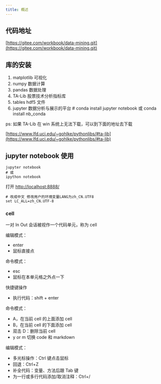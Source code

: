 ```yaml
---
title: 概述
---
```


## 代码地址

[https://gitee.com/workbook/data-mining.git](https://gitee.com/workbook/data-mining.git)

## 库的安装

1. matplotlib 可视化
2. numpy 数据计算
3. pandas 数据处理
4. TA-Lib 股票技术分析指标库
5. tables hdf5 文件
6. jupyter 数据分析与展示的平台 # conda install jupyter notebook 或 conda install nb_conda

ps: 如果 TA-Lib 在 win 系统上无法下载，可以到下面的地址去下载

[https://www.lfd.uci.edu/~gohlke/pythonlibs/#ta-lib](https://www.lfd.uci.edu/~gohlke/pythonlibs/#ta-lib)

## jupyter notebook 使用

```
jupyter notebook
# 或
ipython notebook
```

打开 [http://localhost:8888/](http://localhost:8888/)

```shell
# 改成中文 修改用户的环境变量LANG为zh_CN.UTF8
set LC_ALL=zh_CN.UTF-8
```

### cell

一对 In Out 会话被视作一个代码单元，称为 cell

编辑模式：

- enter
- 鼠标直接点

命令模式：

- esc
- 鼠标在本单元格之外点一下

快捷键操作

- 执行代码：shift + enter

命令模式：

- A，在当前 cell 的上面添加 cell
- B，在当前 cell 的下面添加 cell
- 双击 D：删除当前 cell
- y or m 切换 code 和 markdown

编辑模式：

- 多光标操作：Ctrl 键点击鼠标
- 回退：Ctrl+Z
- 补全代码：变量、方法后跟 Tab 键
- 为一行或多行代码添加/取消注释：Ctrl+/
